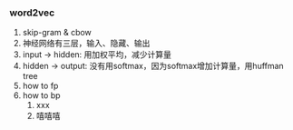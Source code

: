 ### word2vec
1. skip-gram & cbow
2. 神经网络有三层，输入、隐藏、输出
3. input -> hidden: 用加权平均，减少计算量
4. hidden -> output: 没有用softmax，因为softmax增加计算量，用huffman tree
5. how to fp
6. how to bp
    1. xxx
    2. 嘻嘻嘻
